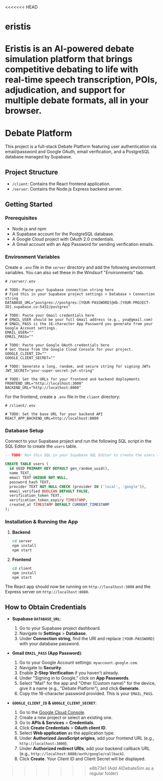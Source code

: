 <<<<<<< HEAD
# eristis
Eristis is an AI-powered debate simulation platform that brings competitive debating to life with real-time speech transcription, POIs, adjudication, and support for multiple debate formats,  all in your browser.
=======
# Debate Platform

This project is a full-stack Debate Platform featuring user authentication via email/password and Google OAuth, email verification, and a PostgreSQL database managed by Supabase.

## Project Structure

- `/client`: Contains the React frontend application.
- `/server`: Contains the Node.js Express backend server.

## Getting Started

### Prerequisites

- Node.js and npm
- A Supabase account for the PostgreSQL database.
- A Google Cloud project with OAuth 2.0 credentials.
- A Gmail account with an App Password for sending verification emails.

### Environment Variables

Create a `.env` file in the `server` directory and add the following environment variables. You can also set these in the Windsurf "Environments" tab.

```
# /server/.env

# TODO: Paste your Supabase connection string here
# Find this in your Supabase project settings > Database > Connection string
DATABASE_URL="postgres://postgres:[YOUR-PASSWORD]@db.[YOUR-PROJECT-ID].supabase.co:5432/postgres"

# TODO: Paste your Gmail credentials here
# EMAIL_USER should be your full Gmail address (e.g., you@gmail.com)
# EMAIL_PASS is the 16-character App Password you generate from your Google Account settings.
EMAIL_USER=""
EMAIL_PASS=""

# TODO: Paste your Google OAuth credentials here
# Get these from the Google Cloud Console for your project.
GOOGLE_CLIENT_ID=""
GOOGLE_CLIENT_SECRET=""

# TODO: Generate a long, random, and secure string for signing JWTs
JWT_SECRET="your-super-secret-jwt-string"

# TODO: Set the URLs for your frontend and backend deployments
FRONTEND_URL="http://localhost:3000"
BACKEND_URL="http://localhost:8080"
```

For the frontend, create a `.env` file in the `client` directory:

```
# /client/.env

# TODO: Set the base URL for your backend API
REACT_APP_BACKEND_URL=http://localhost:8080
```

### Database Setup

Connect to your Supabase project and run the following SQL script in the SQL Editor to create the `users` table.

```sql
-- TODO: Run this SQL in your Supabase SQL Editor to create the users table.

CREATE TABLE users (
  id UUID PRIMARY KEY DEFAULT gen_random_uuid(),
  name TEXT,
  email TEXT UNIQUE NOT NULL,
  password_hash TEXT,
  provider TEXT NOT NULL CHECK (provider IN ('local', 'google')),
  email_verified BOOLEAN DEFAULT FALSE,
  verification_token TEXT,
  verification_token_expiry TIMESTAMP,
  created_at TIMESTAMP DEFAULT CURRENT_TIMESTAMP
);
```

### Installation & Running the App

1.  **Backend**
    ```bash
    cd server
    npm install
    npm start
    ```

2.  **Frontend**
    ```bash
    cd client
    npm install
    npm start
    ```

The React app should now be running on `http://localhost:3000` and the Express server on `http://localhost:8080`.

## How to Obtain Credentials

-   **Supabase `DATABASE_URL`**: 
    1. Go to your Supabase project dashboard.
    2. Navigate to **Settings** > **Database**.
    3. Under **Connection string**, find the URI and replace `[YOUR-PASSWORD]` with your database password.

-   **Gmail `EMAIL_PASS` (App Password)**:
    1. Go to your Google Account settings: `myaccount.google.com`.
    2. Navigate to **Security**.
    3. Enable **2-Step Verification** if you haven't already.
    4. Under "Signing in to Google," click on **App Passwords**.
    5. Select "Mail" for the app and "Other (Custom name)" for the device, give it a name (e.g., "Debate Platform"), and click **Generate**.
    6. Copy the 16-character password provided. This is your `EMAIL_PASS`.

-   **`GOOGLE_CLIENT_ID` & `GOOGLE_CLIENT_SECRET`**:
    1. Go to the [Google Cloud Console](https://console.cloud.google.com/).
    2. Create a new project or select an existing one.
    3. Go to **APIs & Services** > **Credentials**.
    4. Click **Create Credentials** > **OAuth client ID**.
    5. Select **Web application** as the application type.
    6. Under **Authorized JavaScript origins**, add your frontend URL (e.g., `http://localhost:3000`).
    7. Under **Authorized redirect URIs**, add your backend callback URL (e.g., `http://localhost:8080/auth/google/callback`).
    8. Click **Create**. Your Client ID and Client Secret will be displayed.
>>>>>>> e8b73e1 (Add AIDebateSim as a regular folder)
